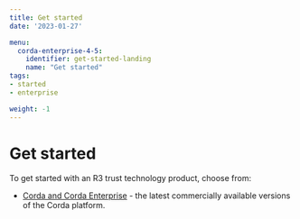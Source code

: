 ```yaml
---
title: Get started
date: '2023-01-27'

menu:
  corda-enterprise-4-5:
    identifier: get-started-landing
    name: "Get started"
tags:
- started
- enterprise

weight: -1
---
```


# Get started

To get started with an R3 trust technology product, choose from:

* [Corda and Corda Enterprise](./getting-started-with-corda-4.md) - the latest commercially available versions of the Corda platform.
